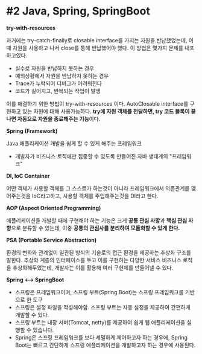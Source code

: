 # #2 Java, Spring, SpringBoot

**try-with-resources**

과거에는 try-catch-finally로 closable interface를 가지는 자원을 반납했었는데, 이때 자원을 사용하고 나서 close를 통해 반납했어야 했다. 이 방법은 몇가지 문제를 내포하고있다.

* 실수로 자원을 반납하지 못하는 경우
* 예외상황에서 자원을 반납하지 못하는 경우
* Trace가 누락되어 디버그가 어려워진다
* 코드가 길어지고, 반복되는 작업이 발생

이를 해결하기 위한 방법이 try-with-resources 이다. AutoClosable interface를 구현하고 있는 자원에 대해 사용가능하다. **try에 자원 객체를 전달하면, try 코드 블록이 끝나면 자동으로 자원을 종료해주는 기능**이다.



**Spring (Framework)**

Java 애플리케이션 개발을 쉽게 할 수 있게 해주는 프레임워크

* 개발자가 비즈니스 로직에만 집중할 수 있도록 만들어진 자바 생태계의 "프레임워크"



**DI, IoC Container**

어떤 객체가 사용할 객체를 그 스스로가 하는것이 아니라 프레임워크에서 의존관계를 맺어주는것을 IoC라고하고, 사용할 객체를 주입해주는것을 DI라고 한다.



**AOP (Aspect Oriented Programming)**

애플리케이션을 개발할 때에 구현해야 하는 기능은 크게 **공통 관심 사항**과 **핵심 관심 사항**으로 분류할 수 있는데, 이중 **공통의 관심사를 분리하여 모듈화할 수 있게 한다.**



**PSA (Portable Service Abstraction)**

환경의 변화와 관계없이 일관된 방식의 기술로의 접근 환경을 제공하는 추상화 구조를 말한다. 추상화 계층의 인터페이스를 두고 이를 구현하는 다양한 서비스 비즈니스 로직을 추상화해두었는데, 개발자는 이를 활용해 여러 구현체를 만들어낼 수 있다.



**Spring <--> SpringBoot**

* 스프링은 프레임워크이며, 스프링 부트(Spring Boot)는 스프링 프레임워크를 기반으로 한 도구
* 스프링은 설정 파일을 작성해야함. 스프링 부트는 자동 설정을 제공하여 간편하게 개발할 수 있다.
* 스프링 부트는 내장 서버(Tomcat, netty)를 제공하여 쉽게 웹 애플리케이션을 실행할 수 있습니다.&#x20;
* Spring은 스프링 프레임워크를 보다 세밀하게 제어하고자 하는 경우에, Spring Boot는 빠르고 간단하게 스프링 애플리케이션을 개발하고자 하는 경우에 사용된다.
